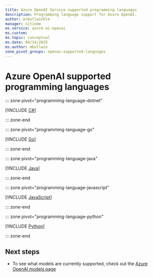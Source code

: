 ```yaml
---
title: Azure OpenAI Service supported programming languages
description: Programming language support for Azure OpenAI.
author: mrbullwinkle
manager: nitinme
ms.service: azure-ai-openai
ms.custom:
ms.topic: conceptual
ms.date: 04/14/2025
ms.author: mbullwin
zone_pivot_groups: openai-supported-languages
---
```


# Azure OpenAI supported programming languages

::: zone pivot="programming-language-dotnet"

[!INCLUDE [C#](./includes/language-overview/dotnet.md)]

::: zone-end

::: zone pivot="programming-language-go"

[!INCLUDE [Go](./includes/language-overview/go.md)]

::: zone-end

::: zone pivot="programming-language-java"

[!INCLUDE [Java](./includes/language-overview/java.md)]

::: zone-end

::: zone pivot="programming-language-javascript"

[!INCLUDE [JavaScript](./includes/language-overview/javascript.md)]

::: zone-end

::: zone pivot="programming-language-python"

[!INCLUDE [Python](./includes/language-overview/python.md)]

::: zone-end

## Next steps

- To see what models are currently supported, check out the [Azure OpenAI models page](./concepts/models.md)
